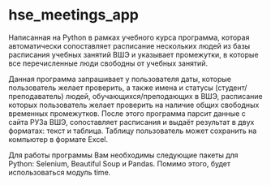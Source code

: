 # hse_meetings_app

Написанная на Python в рамках учебного курса программа, которая автоматически сопоставляет расписание нескольких людей из базы расписания учебных занятий ВШЭ и указывает промежутки, в которые все перечисленные люди свободны от учебных занятий.

Данная программа запрашивает у пользователя даты, которые пользователь желает
проверить, а также имена и статусы (студент/преподаватель) людей,
обучающихся/преподающих в ВШЭ, расписание которых пользователь желает
проверить на наличие общих свободных временных промежутков.
После этого программа парсит данные с сайта РУЗа ВШЭ, сопоставляет расписания и
выдаёт результат в двух форматах: текст и таблица.
Таблицу пользователь может сохранить на компьютер в формате Excel.

Для работы программы Вам необходимы следующие пакеты для Python: Selenium,
Beautiful Soup и Pandas. Помимо этого, будет использоваться модуль time.
